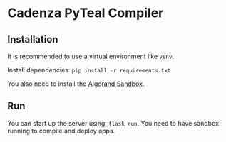 # Cadenza PyTeal Compiler

## Installation
It is recommended to use a virtual environment like `venv`.

Install dependencies: `pip install -r requirements.txt`

You also need to install the [Algorand Sandbox](https://github.com/algorand/sandbox). 

## Run
You can start up the server using: `flask run`. You need to have sandbox running to compile and deploy apps.
